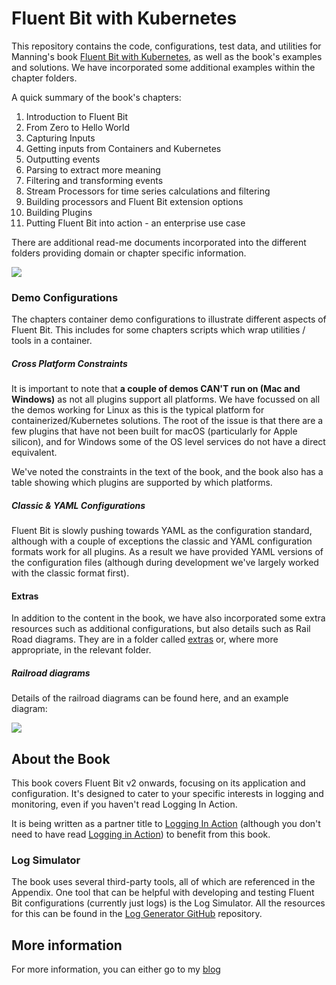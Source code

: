 # Fluent Bit with Kubernetes
This repository contains the code, configurations, test data, and utilities for Manning's book [Fluent Bit with Kubernetes](https://www.manning.com/books/fluent-bit-with-kubernetes?utm_source=Phil&utm_medium=affiliate), as well as the book's examples and solutions. We have incorporated some additional examples within the chapter folders.

A quick summary of the book's chapters:

1. Introduction to Fluent Bit
2. From Zero to Hello World
3. Capturing Inputs
4. Getting inputs from Containers and Kubernetes
5. Outputting events
6. Parsing to extract more meaning
7. Filtering and transforming events
8. Stream Processors for time series calculations and filtering
9. Building processors and Fluent Bit extension options
10. Building Plugins
11. Putting Fluent Bit into action - an enterprise use case

There are additional read-me documents incorporated into the different folders providing domain or chapter specific information.

![](https://mp3muncher.files.wordpress.com/2023/11/front-cover-meap-sponsored.png?w=529)

### Demo Configurations

The chapters container demo configurations to illustrate different aspects of Fluent Bit.  This includes for some chapters scripts which wrap utilities / tools in a container. 

##### Cross Platform Constraints

It is important to note that **a couple of demos CAN'T run on  (Mac and Windows)** as not all plugins support all platforms. We have focussed on all the demos working for Linux as this is the typical platform for containerized/Kubernetes solutions. The root of the issue is that there are a few plugins that have not been built for macOS (particularly for Apple silicon), and for Windows some of the OS level services do not have a direct equivalent.

We've noted the constraints in the text of the book, and the book also has a table showing which plugins are supported by which platforms.

##### Classic & YAML Configurations

Fluent Bit is slowly pushing towards YAML as the configuration standard, although with a couple of exceptions the  classic and YAML configuration formats work for all plugins. As a result we have provided YAML versions of the configuration files (although during development we've largely worked with the classic format first).

#### Extras

In addition to the content in the book, we have also incorporated some extra resources such as additional configurations, but also details such as Rail Road diagrams.  They are in a folder called [extras](https://github.com/mp3monster/Fluentbit-with-Kubernetes/tree/main/extras) or, where more appropriate, in the relevant folder.

##### Railroad diagrams

Details of the railroad diagrams can be found here, and an example diagram:

![](https://github.com/mp3monster/Fluentbit-with-Kubernetes/blob/main/extras/Syntax%20RailRoad%20Diagrams/Classic%20Configuration%20Format%20Railroad%20Diagram.png?raw=true)

## About the Book
This book covers Fluent Bit v2 onwards, focusing on its application and configuration. It's designed to cater to your specific interests in logging and monitoring, even if you haven't read Logging In Action.

It is being written as a partner title to [Logging In Action](https://www.manning.com/books/logging-in-action?a_aid=Phil) (although you don't need to have read [Logging in Action](https://www.manning.com/books/logging-in-action?a_aid=Phil)) to benefit from this book.



### Log Simulator

The book uses several third-party tools, all of which are referenced in the Appendix. One tool that can be helpful with developing and testing Fluent Bit configurations (currently just logs) is the Log Simulator. All the resources for this can be found in the [Log Generator GitHub](https://github.com/mp3monster/LogGenerator) repository.



## More information

For more information, you can either go to my [blog](https://blog.mp3monster.org/publication-contributions/fluent-bit-with-kubernetes/)
